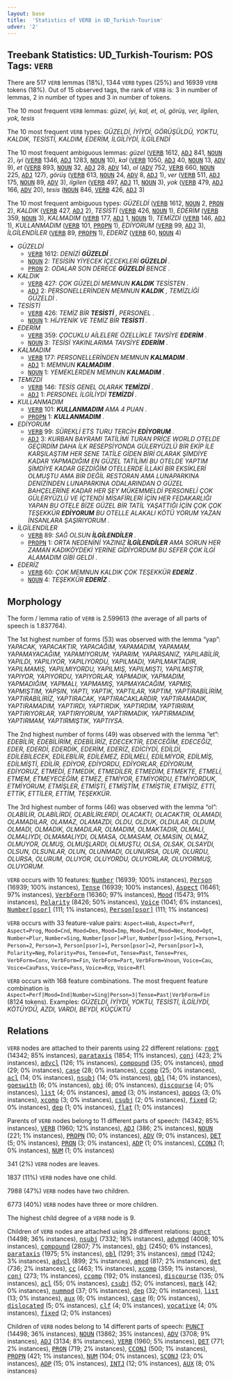 ```yaml
---
layout: base
title:  'Statistics of VERB in UD_Turkish-Tourism'
udver: '2'
---
```


## Treebank Statistics: UD_Turkish-Tourism: POS Tags: `VERB`

There are 517 `VERB` lemmas (18%), 1344 `VERB` types (25%) and 16939 `VERB` tokens (18%).
Out of 15 observed tags, the rank of `VERB` is: 3 in number of lemmas, 2 in number of types and 3 in number of tokens.

The 10 most frequent `VERB` lemmas: <em>güzel, iyi, kal, et, ol, görüş, ver, ilgilen, yok, tesis</em>

The 10 most frequent `VERB` types:  <em>GÜZELDİ, İYİYDİ, GÖRÜŞÜLDÜ, YOKTU, KALDIK, TESİSTİ, KALDIM, EDERİM, İLGİLİYDİ, İLGİLENDİ</em>

The 10 most frequent ambiguous lemmas: <em>güzel</em> (<tt><a href="tr_tourism-pos-VERB.html">VERB</a></tt> 1612, <tt><a href="tr_tourism-pos-ADJ.html">ADJ</a></tt> 841, <tt><a href="tr_tourism-pos-NOUN.html">NOUN</a></tt> 2), <em>iyi</em> (<tt><a href="tr_tourism-pos-VERB.html">VERB</a></tt> 1346, <tt><a href="tr_tourism-pos-ADJ.html">ADJ</a></tt> 1283, <tt><a href="tr_tourism-pos-NOUN.html">NOUN</a></tt> 10), <em>kal</em> (<tt><a href="tr_tourism-pos-VERB.html">VERB</a></tt> 1050, <tt><a href="tr_tourism-pos-ADJ.html">ADJ</a></tt> 40, <tt><a href="tr_tourism-pos-NOUN.html">NOUN</a></tt> 13, <tt><a href="tr_tourism-pos-ADV.html">ADV</a></tt> 9), <em>et</em> (<tt><a href="tr_tourism-pos-VERB.html">VERB</a></tt> 893, <tt><a href="tr_tourism-pos-NOUN.html">NOUN</a></tt> 32, <tt><a href="tr_tourism-pos-ADJ.html">ADJ</a></tt> 28, <tt><a href="tr_tourism-pos-ADV.html">ADV</a></tt> 14), <em>ol</em> (<tt><a href="tr_tourism-pos-ADV.html">ADV</a></tt> 752, <tt><a href="tr_tourism-pos-VERB.html">VERB</a></tt> 660, <tt><a href="tr_tourism-pos-NOUN.html">NOUN</a></tt> 225, <tt><a href="tr_tourism-pos-ADJ.html">ADJ</a></tt> 127), <em>görüş</em> (<tt><a href="tr_tourism-pos-VERB.html">VERB</a></tt> 613, <tt><a href="tr_tourism-pos-NOUN.html">NOUN</a></tt> 24, <tt><a href="tr_tourism-pos-ADV.html">ADV</a></tt> 8, <tt><a href="tr_tourism-pos-ADJ.html">ADJ</a></tt> 1), <em>ver</em> (<tt><a href="tr_tourism-pos-VERB.html">VERB</a></tt> 511, <tt><a href="tr_tourism-pos-ADJ.html">ADJ</a></tt> 175, <tt><a href="tr_tourism-pos-NOUN.html">NOUN</a></tt> 89, <tt><a href="tr_tourism-pos-ADV.html">ADV</a></tt> 3), <em>ilgilen</em> (<tt><a href="tr_tourism-pos-VERB.html">VERB</a></tt> 497, <tt><a href="tr_tourism-pos-ADJ.html">ADJ</a></tt> 11, <tt><a href="tr_tourism-pos-NOUN.html">NOUN</a></tt> 3), <em>yok</em> (<tt><a href="tr_tourism-pos-VERB.html">VERB</a></tt> 479, <tt><a href="tr_tourism-pos-ADJ.html">ADJ</a></tt> 166, <tt><a href="tr_tourism-pos-ADV.html">ADV</a></tt> 20), <em>tesis</em> (<tt><a href="tr_tourism-pos-NOUN.html">NOUN</a></tt> 846, <tt><a href="tr_tourism-pos-VERB.html">VERB</a></tt> 426, <tt><a href="tr_tourism-pos-ADJ.html">ADJ</a></tt> 3)

The 10 most frequent ambiguous types:  <em>GÜZELDİ</em> (<tt><a href="tr_tourism-pos-VERB.html">VERB</a></tt> 1612, <tt><a href="tr_tourism-pos-NOUN.html">NOUN</a></tt> 2, <tt><a href="tr_tourism-pos-PRON.html">PRON</a></tt> 2), <em>KALDIK</em> (<tt><a href="tr_tourism-pos-VERB.html">VERB</a></tt> 427, <tt><a href="tr_tourism-pos-ADJ.html">ADJ</a></tt> 2), <em>TESİSTİ</em> (<tt><a href="tr_tourism-pos-VERB.html">VERB</a></tt> 426, <tt><a href="tr_tourism-pos-NOUN.html">NOUN</a></tt> 1), <em>EDERİM</em> (<tt><a href="tr_tourism-pos-VERB.html">VERB</a></tt> 359, <tt><a href="tr_tourism-pos-NOUN.html">NOUN</a></tt> 3), <em>KALMADIM</em> (<tt><a href="tr_tourism-pos-VERB.html">VERB</a></tt> 177, <tt><a href="tr_tourism-pos-ADJ.html">ADJ</a></tt> 1, <tt><a href="tr_tourism-pos-NOUN.html">NOUN</a></tt> 1), <em>TEMİZDİ</em> (<tt><a href="tr_tourism-pos-VERB.html">VERB</a></tt> 146, <tt><a href="tr_tourism-pos-ADJ.html">ADJ</a></tt> 1), <em>KULLANMADIM</em> (<tt><a href="tr_tourism-pos-VERB.html">VERB</a></tt> 101, <tt><a href="tr_tourism-pos-PROPN.html">PROPN</a></tt> 1), <em>EDİYORUM</em> (<tt><a href="tr_tourism-pos-VERB.html">VERB</a></tt> 99, <tt><a href="tr_tourism-pos-ADJ.html">ADJ</a></tt> 3), <em>İLGİLENDİLER</em> (<tt><a href="tr_tourism-pos-VERB.html">VERB</a></tt> 89, <tt><a href="tr_tourism-pos-PROPN.html">PROPN</a></tt> 1), <em>EDERİZ</em> (<tt><a href="tr_tourism-pos-VERB.html">VERB</a></tt> 60, <tt><a href="tr_tourism-pos-NOUN.html">NOUN</a></tt> 4)


* <em>GÜZELDİ</em>
  * <tt><a href="tr_tourism-pos-VERB.html">VERB</a></tt> 1612: <em>DENİZİ <b>GÜZELDİ</b> .</em>
  * <tt><a href="tr_tourism-pos-NOUN.html">NOUN</a></tt> 2: <em>TESİSİN YİYECEK İÇECEKLERİ <b>GÜZELDİ</b> .</em>
  * <tt><a href="tr_tourism-pos-PRON.html">PRON</a></tt> 2: <em>ODALAR SON DERECE <b>GÜZELDİ</b> BENCE .</em>
* <em>KALDIK</em>
  * <tt><a href="tr_tourism-pos-VERB.html">VERB</a></tt> 427: <em>ÇOK GÜZELDİ MEMNUN <b>KALDIK</b> TESİSTEN .</em>
  * <tt><a href="tr_tourism-pos-ADJ.html">ADJ</a></tt> 2: <em>PERSONELLERİNDEN MEMNUN <b>KALDIK</b> , TEMİZLİĞİ GÜZELDİ .</em>
* <em>TESİSTİ</em>
  * <tt><a href="tr_tourism-pos-VERB.html">VERB</a></tt> 426: <em>TEMİZ BİR <b>TESİSTİ</b> , PERSONEL .</em>
  * <tt><a href="tr_tourism-pos-NOUN.html">NOUN</a></tt> 1: <em>HİJYENİK VE TEMİZ BİR <b>TESİSTİ</b> .</em>
* <em>EDERİM</em>
  * <tt><a href="tr_tourism-pos-VERB.html">VERB</a></tt> 359: <em>ÇOCUKLU AİLELERE ÖZELLİKLE TAVSİYE <b>EDERİM</b> .</em>
  * <tt><a href="tr_tourism-pos-NOUN.html">NOUN</a></tt> 3: <em>TESİSİ YAKINLARIMA TAVSİYE <b>EDERİM</b> .</em>
* <em>KALMADIM</em>
  * <tt><a href="tr_tourism-pos-VERB.html">VERB</a></tt> 177: <em>PERSONELLERİNDEN MEMNUN <b>KALMADIM</b> .</em>
  * <tt><a href="tr_tourism-pos-ADJ.html">ADJ</a></tt> 1: <em>MEMNUN <b>KALMADIM</b> .</em>
  * <tt><a href="tr_tourism-pos-NOUN.html">NOUN</a></tt> 1: <em>YEMEKLERDEN MEMNUN <b>KALMADIM</b> .</em>
* <em>TEMİZDİ</em>
  * <tt><a href="tr_tourism-pos-VERB.html">VERB</a></tt> 146: <em>TESİS GENEL OLARAK <b>TEMİZDİ</b> .</em>
  * <tt><a href="tr_tourism-pos-ADJ.html">ADJ</a></tt> 1: <em>PERSONEL İLGİLİYDİ <b>TEMİZDİ</b> .</em>
* <em>KULLANMADIM</em>
  * <tt><a href="tr_tourism-pos-VERB.html">VERB</a></tt> 101: <em><b>KULLANMADIM</b> AMA 4 PUAN .</em>
  * <tt><a href="tr_tourism-pos-PROPN.html">PROPN</a></tt> 1: <em><b>KULLANMADIM</b> .</em>
* <em>EDİYORUM</em>
  * <tt><a href="tr_tourism-pos-VERB.html">VERB</a></tt> 99: <em>SÜREKLİ ETS TURU TERCİH <b>EDİYORUM</b> .</em>
  * <tt><a href="tr_tourism-pos-ADJ.html">ADJ</a></tt> 3: <em>KURBAN BAYRAMI TATİLİMİ TURAN PRİCE WORLD OTELDE GEÇİRDİM DAHA İLK RESEPSİYONDA GÜLERYÜZLÜ BİR EKİP İLE KARŞILAŞTIM HER SENE TATİLE GİDEN BİRİ OLARAK ŞİMDİYE KADAR YAPMADIĞIM EN GÜZEL TATİLİMİ BU OTELDE YAPTIM ŞİMDİYE KADAR GEZDİĞİM OTELLERDE İLLAKİ BİR EKSİKLERİ OLMUŞTU AMA BİR DEĞİL RESTORAN AMA LUNAPARKINA DENİZİNDEN LUNAPARKINA ODALARINDAN O GÜZEL BAHÇELERİNE KADAR HER ŞEY MÜKEMMELDİ PERSONELİ ÇOK GÜLERYÜZLÜ VE İÇTENDİ MİSAFİRLERİ İÇİN HER FEDAKARLIĞI YAPAN BU OTELE BİZE GÜZEL BİR TATİL YAŞATTIĞI İÇİN ÇOK ÇOK TEŞEKKÜR <b>EDİYORUM</b> BU OTELLE ALAKALI KÖTÜ YORUM YAZAN İNSANLARA ŞAŞIRIYORUM .</em>
* <em>İLGİLENDİLER</em>
  * <tt><a href="tr_tourism-pos-VERB.html">VERB</a></tt> 89: <em>SAĞ OLSUN <b>İLGİLENDİLER</b> .</em>
  * <tt><a href="tr_tourism-pos-PROPN.html">PROPN</a></tt> 1: <em>ORTA NEDENİNİ YAZINIZ <b>İLGİLENDİLER</b> AMA SORUN HER ZAMAN KADIKÖYDEKİ YERİNE GİDİYORDUM BU SEFER ÇOK İLGİ ALAMADIM GİBİ GELDİ .</em>
* <em>EDERİZ</em>
  * <tt><a href="tr_tourism-pos-VERB.html">VERB</a></tt> 60: <em>ÇOK MEMNUN KALDIK ÇOK TEŞEKKÜR <b>EDERİZ</b> .</em>
  * <tt><a href="tr_tourism-pos-NOUN.html">NOUN</a></tt> 4: <em>TEŞEKKÜR <b>EDERİZ</b> .</em>

## Morphology

The form / lemma ratio of `VERB` is 2.599613 (the average of all parts of speech is 1.837764).

The 1st highest number of forms (53) was observed with the lemma “yap”: <em>YAPACAK, YAPACAKTIR, YAPACAĞIM, YAPAMADIM, YAPAMAM, YAPAMAYACAĞIM, YAPAMIYORUM, YAPARIM, YAPARSANIZ, YAPILABİLİR, YAPILDI, YAPILIYOR, YAPILIYORDU, YAPILMADI, YAPILMAKTADIR, YAPILMAMIŞ, YAPILMIYORDU, YAPILMIŞ, YAPILMIŞTI, YAPILMIŞTIR, YAPIYOR, YAPIYORDU, YAPIYORLAR, YAPMADIK, YAPMADIM, YAPMADIĞIM, YAPMALI, YAPMAMIŞ, YAPMAYACAĞIM, YAPMIŞ, YAPMIŞTIM, YAPSIN, YAPTI, YAPTIK, YAPTILAR, YAPTIM, YAPTIRABİLİRİM, YAPTIRABİLİRİZ, YAPTIRACAK, YAPTIRACAKLARDIR, YAPTIRAMADIK, YAPTIRAMADIM, YAPTIRDI, YAPTIRDIK, YAPTIRDIM, YAPTIRIRIM, YAPTIRIYORLAR, YAPTIRIYORUM, YAPTIRMADIK, YAPTIRMADIM, YAPTIRMAM, YAPTIRMIŞTIK, YAPTIYSA</em>.

The 2nd highest number of forms (49) was observed with the lemma “et”: <em>EDEBİLİR, EDEBİLİRİM, EDEBİLİRİZ, EDECEKTİR, EDECEĞİM, EDECEĞİZ, EDER, EDERDİ, EDERDİK, EDERİM, EDERİZ, EDİCİYDİ, EDİLDİ, EDİLEBİLECEK, EDİLEBİLİR, EDİLEMEZ, EDİLMELİ, EDİLMİYOR, EDİLMİŞ, EDİLMİŞTİ, EDİLİR, EDİYOR, EDİYORDU, EDİYORLAR, EDİYORUM, EDİYORUZ, ETMEDİ, ETMEDİK, ETMEDİLER, ETMEDİM, ETMEKTE, ETMELİ, ETMEM, ETMEYECEĞİM, ETMEZ, ETMİYOR, ETMİYORDU, ETMİYORDUK, ETMİYORUM, ETMİŞLER, ETMİŞTİ, ETMİŞTİM, ETMİŞTİR, ETMİŞİZ, ETTİ, ETTİK, ETTİLER, ETTİM, TEŞEKKÜR</em>.

The 3rd highest number of forms (46) was observed with the lemma “ol”: <em>OLABİLİR, OLABİLİRDİ, OLABİLİRLERDİ, OLACAKTI, OLACAKTIR, OLAMADI, OLAMADILAR, OLAMAZ, OLAMAZDI, OLDU, OLDUK, OLDULAR, OLDUM, OLMADI, OLMADIK, OLMADILAR, OLMADIM, OLMAKTADIR, OLMALI, OLMALIYDI, OLMAMALIYDI, OLMASA, OLMASAM, OLMASIN, OLMAZ, OLMUYOR, OLMUŞ, OLMUŞLARDI, OLMUŞTU, OLSA, OLSAK, OLSAYDI, OLSUN, OLSUNLAR, OLUN, OLUNMADI, OLUNURSA, OLUR, OLURDU, OLURSA, OLURUM, OLUYOR, OLUYORDU, OLUYORLAR, OLUYORMUŞ, OLUYORUM</em>.

`VERB` occurs with 10 features: <tt><a href="tr_tourism-feat-Number.html">Number</a></tt> (16939; 100% instances), <tt><a href="tr_tourism-feat-Person.html">Person</a></tt> (16939; 100% instances), <tt><a href="tr_tourism-feat-Tense.html">Tense</a></tt> (16939; 100% instances), <tt><a href="tr_tourism-feat-Aspect.html">Aspect</a></tt> (16461; 97% instances), <tt><a href="tr_tourism-feat-VerbForm.html">VerbForm</a></tt> (16360; 97% instances), <tt><a href="tr_tourism-feat-Mood.html">Mood</a></tt> (15473; 91% instances), <tt><a href="tr_tourism-feat-Polarity.html">Polarity</a></tt> (8426; 50% instances), <tt><a href="tr_tourism-feat-Voice.html">Voice</a></tt> (1041; 6% instances), <tt><a href="tr_tourism-feat-Number-psor.html">Number[psor]</a></tt> (111; 1% instances), <tt><a href="tr_tourism-feat-Person-psor.html">Person[psor]</a></tt> (111; 1% instances)

`VERB` occurs with 33 feature-value pairs: `Aspect=Hab`, `Aspect=Perf`, `Aspect=Prog`, `Mood=Cnd`, `Mood=Des`, `Mood=Imp`, `Mood=Ind`, `Mood=Nec`, `Mood=Opt`, `Number=Plur`, `Number=Sing`, `Number[psor]=Plur`, `Number[psor]=Sing`, `Person=1`, `Person=2`, `Person=3`, `Person[psor]=1`, `Person[psor]=2`, `Person[psor]=3`, `Polarity=Neg`, `Polarity=Pos`, `Tense=Fut`, `Tense=Past`, `Tense=Pres`, `VerbForm=Conv`, `VerbForm=Fin`, `VerbForm=Part`, `VerbForm=Vnoun`, `Voice=Cau`, `Voice=CauPass`, `Voice=Pass`, `Voice=Rcp`, `Voice=Rfl`

`VERB` occurs with 168 feature combinations.
The most frequent feature combination is `Aspect=Perf|Mood=Ind|Number=Sing|Person=3|Tense=Past|VerbForm=Fin` (8124 tokens).
Examples: <em>GÜZELDİ, İYİYDİ, YOKTU, TESİSTİ, İLGİLİYDİ, KÖTÜYDÜ, AZDI, VARDI, BEYDİ, KÜÇÜKTÜ</em>


## Relations

`VERB` nodes are attached to their parents using 22 different relations: <tt><a href="tr_tourism-dep-root.html">root</a></tt> (14342; 85% instances), <tt><a href="tr_tourism-dep-parataxis.html">parataxis</a></tt> (1854; 11% instances), <tt><a href="tr_tourism-dep-conj.html">conj</a></tt> (423; 2% instances), <tt><a href="tr_tourism-dep-advcl.html">advcl</a></tt> (126; 1% instances), <tt><a href="tr_tourism-dep-compound.html">compound</a></tt> (35; 0% instances), <tt><a href="tr_tourism-dep-nmod.html">nmod</a></tt> (29; 0% instances), <tt><a href="tr_tourism-dep-case.html">case</a></tt> (28; 0% instances), <tt><a href="tr_tourism-dep-ccomp.html">ccomp</a></tt> (25; 0% instances), <tt><a href="tr_tourism-dep-acl.html">acl</a></tt> (14; 0% instances), <tt><a href="tr_tourism-dep-nsubj.html">nsubj</a></tt> (14; 0% instances), <tt><a href="tr_tourism-dep-obl.html">obl</a></tt> (14; 0% instances), <tt><a href="tr_tourism-dep-goeswith.html">goeswith</a></tt> (6; 0% instances), <tt><a href="tr_tourism-dep-obj.html">obj</a></tt> (6; 0% instances), <tt><a href="tr_tourism-dep-discourse.html">discourse</a></tt> (4; 0% instances), <tt><a href="tr_tourism-dep-list.html">list</a></tt> (4; 0% instances), <tt><a href="tr_tourism-dep-amod.html">amod</a></tt> (3; 0% instances), <tt><a href="tr_tourism-dep-appos.html">appos</a></tt> (3; 0% instances), <tt><a href="tr_tourism-dep-xcomp.html">xcomp</a></tt> (3; 0% instances), <tt><a href="tr_tourism-dep-csubj.html">csubj</a></tt> (2; 0% instances), <tt><a href="tr_tourism-dep-fixed.html">fixed</a></tt> (2; 0% instances), <tt><a href="tr_tourism-dep-dep.html">dep</a></tt> (1; 0% instances), <tt><a href="tr_tourism-dep-flat.html">flat</a></tt> (1; 0% instances)

Parents of `VERB` nodes belong to 11 different parts of speech:  (14342; 85% instances), <tt><a href="tr_tourism-pos-VERB.html">VERB</a></tt> (1960; 12% instances), <tt><a href="tr_tourism-pos-ADJ.html">ADJ</a></tt> (386; 2% instances), <tt><a href="tr_tourism-pos-NOUN.html">NOUN</a></tt> (221; 1% instances), <tt><a href="tr_tourism-pos-PROPN.html">PROPN</a></tt> (10; 0% instances), <tt><a href="tr_tourism-pos-ADV.html">ADV</a></tt> (9; 0% instances), <tt><a href="tr_tourism-pos-DET.html">DET</a></tt> (5; 0% instances), <tt><a href="tr_tourism-pos-PRON.html">PRON</a></tt> (3; 0% instances), <tt><a href="tr_tourism-pos-ADP.html">ADP</a></tt> (1; 0% instances), <tt><a href="tr_tourism-pos-CCONJ.html">CCONJ</a></tt> (1; 0% instances), <tt><a href="tr_tourism-pos-NUM.html">NUM</a></tt> (1; 0% instances)

341 (2%) `VERB` nodes are leaves.

1837 (11%) `VERB` nodes have one child.

7988 (47%) `VERB` nodes have two children.

6773 (40%) `VERB` nodes have three or more children.

The highest child degree of a `VERB` node is 9.

Children of `VERB` nodes are attached using 28 different relations: <tt><a href="tr_tourism-dep-punct.html">punct</a></tt> (14498; 36% instances), <tt><a href="tr_tourism-dep-nsubj.html">nsubj</a></tt> (7332; 18% instances), <tt><a href="tr_tourism-dep-advmod.html">advmod</a></tt> (4008; 10% instances), <tt><a href="tr_tourism-dep-compound.html">compound</a></tt> (2807; 7% instances), <tt><a href="tr_tourism-dep-obj.html">obj</a></tt> (2450; 6% instances), <tt><a href="tr_tourism-dep-parataxis.html">parataxis</a></tt> (1975; 5% instances), <tt><a href="tr_tourism-dep-obl.html">obl</a></tt> (1291; 3% instances), <tt><a href="tr_tourism-dep-nmod.html">nmod</a></tt> (1242; 3% instances), <tt><a href="tr_tourism-dep-advcl.html">advcl</a></tt> (899; 2% instances), <tt><a href="tr_tourism-dep-amod.html">amod</a></tt> (817; 2% instances), <tt><a href="tr_tourism-dep-det.html">det</a></tt> (736; 2% instances), <tt><a href="tr_tourism-dep-cc.html">cc</a></tt> (463; 1% instances), <tt><a href="tr_tourism-dep-xcomp.html">xcomp</a></tt> (359; 1% instances), <tt><a href="tr_tourism-dep-conj.html">conj</a></tt> (273; 1% instances), <tt><a href="tr_tourism-dep-ccomp.html">ccomp</a></tt> (192; 0% instances), <tt><a href="tr_tourism-dep-discourse.html">discourse</a></tt> (135; 0% instances), <tt><a href="tr_tourism-dep-acl.html">acl</a></tt> (55; 0% instances), <tt><a href="tr_tourism-dep-csubj.html">csubj</a></tt> (52; 0% instances), <tt><a href="tr_tourism-dep-mark.html">mark</a></tt> (42; 0% instances), <tt><a href="tr_tourism-dep-nummod.html">nummod</a></tt> (37; 0% instances), <tt><a href="tr_tourism-dep-dep.html">dep</a></tt> (32; 0% instances), <tt><a href="tr_tourism-dep-list.html">list</a></tt> (13; 0% instances), <tt><a href="tr_tourism-dep-aux.html">aux</a></tt> (6; 0% instances), <tt><a href="tr_tourism-dep-case.html">case</a></tt> (6; 0% instances), <tt><a href="tr_tourism-dep-dislocated.html">dislocated</a></tt> (5; 0% instances), <tt><a href="tr_tourism-dep-clf.html">clf</a></tt> (4; 0% instances), <tt><a href="tr_tourism-dep-vocative.html">vocative</a></tt> (4; 0% instances), <tt><a href="tr_tourism-dep-fixed.html">fixed</a></tt> (2; 0% instances)

Children of `VERB` nodes belong to 14 different parts of speech: <tt><a href="tr_tourism-pos-PUNCT.html">PUNCT</a></tt> (14498; 36% instances), <tt><a href="tr_tourism-pos-NOUN.html">NOUN</a></tt> (13862; 35% instances), <tt><a href="tr_tourism-pos-ADV.html">ADV</a></tt> (3708; 9% instances), <tt><a href="tr_tourism-pos-ADJ.html">ADJ</a></tt> (3134; 8% instances), <tt><a href="tr_tourism-pos-VERB.html">VERB</a></tt> (1960; 5% instances), <tt><a href="tr_tourism-pos-DET.html">DET</a></tt> (771; 2% instances), <tt><a href="tr_tourism-pos-PRON.html">PRON</a></tt> (719; 2% instances), <tt><a href="tr_tourism-pos-CCONJ.html">CCONJ</a></tt> (500; 1% instances), <tt><a href="tr_tourism-pos-PROPN.html">PROPN</a></tt> (421; 1% instances), <tt><a href="tr_tourism-pos-NUM.html">NUM</a></tt> (104; 0% instances), <tt><a href="tr_tourism-pos-SCONJ.html">SCONJ</a></tt> (23; 0% instances), <tt><a href="tr_tourism-pos-ADP.html">ADP</a></tt> (15; 0% instances), <tt><a href="tr_tourism-pos-INTJ.html">INTJ</a></tt> (12; 0% instances), <tt><a href="tr_tourism-pos-AUX.html">AUX</a></tt> (8; 0% instances)

